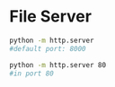 # File Server

```bash
python -m http.server
#default port: 8000

python -m http.server 80
#in port 80
```